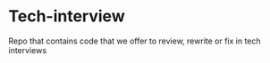 # Tech-interview

Repo that contains code that we offer to review, rewrite or fix in tech interviews
